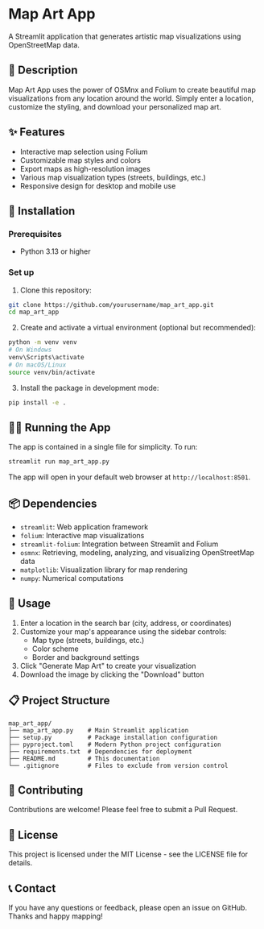 # Map Art App

A Streamlit application that generates artistic map visualizations using OpenStreetMap data.

## 📝 Description

Map Art App uses the power of OSMnx and Folium to create beautiful map visualizations from any location around the world. Simply enter a location, customize the styling, and download your personalized map art.

## ✨ Features

- Interactive map selection using Folium
- Customizable map styles and colors
- Export maps as high-resolution images
- Various map visualization types (streets, buildings, etc.)
- Responsive design for desktop and mobile use

## 🚀 Installation

### Prerequisites

- Python 3.13 or higher

### Set up

1. Clone this repository:
```bash
git clone https://github.com/yourusername/map_art_app.git
cd map_art_app
```

2. Create and activate a virtual environment (optional but recommended):
```bash
python -m venv venv
# On Windows
venv\Scripts\activate
# On macOS/Linux
source venv/bin/activate
```

3. Install the package in development mode:
```bash
pip install -e .
```

## 🏃‍♀️ Running the App

The app is contained in a single file for simplicity. To run:

```bash
streamlit run map_art_app.py
```

The app will open in your default web browser at `http://localhost:8501`.

## 📦 Dependencies

- `streamlit`: Web application framework
- `folium`: Interactive map visualizations
- `streamlit-folium`: Integration between Streamlit and Folium
- `osmnx`: Retrieving, modeling, analyzing, and visualizing OpenStreetMap data
- `matplotlib`: Visualization library for map rendering
- `numpy`: Numerical computations

## 🔧 Usage

1. Enter a location in the search bar (city, address, or coordinates)
2. Customize your map's appearance using the sidebar controls:
   - Map type (streets, buildings, etc.)
   - Color scheme
   - Border and background settings
3. Click "Generate Map Art" to create your visualization
4. Download the image by clicking the "Download" button

## 📋 Project Structure

```
map_art_app/
├── map_art_app.py    # Main Streamlit application
├── setup.py          # Package installation configuration
├── pyproject.toml    # Modern Python project configuration
├── requirements.txt  # Dependencies for deployment
├── README.md         # This documentation
└── .gitignore        # Files to exclude from version control
```

## 🤝 Contributing

Contributions are welcome! Please feel free to submit a Pull Request.

## 📄 License

This project is licensed under the MIT License - see the LICENSE file for details.

## 📞 Contact

If you have any questions or feedback, please open an issue on GitHub.  Thanks and happy mapping!
